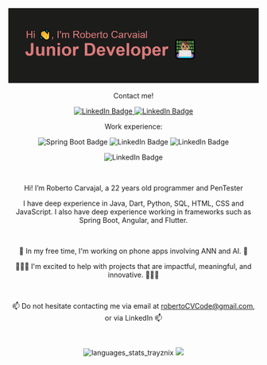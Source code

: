 <img src="https://raw.githubusercontent.com/TrayZNix/TrayZNix/main/header.png" alt="trayznix banner"/>
<p align="center">
  <p align="center">
    Contact me!
    <p align="center">
      <a href="https://www.linkedin.com/in/robertocarvajalv/">
        <img src="https://img.shields.io/badge/LinkedIn-blue?style=for-the-badge&logo=linkedin&logoColor=white" alt="LinkedIn Badge"/>
      </a>
      <a href="mailto:robertoCVCode@gmail.com">
        <img href="robertoCVCode@gmail.com" src="https://img.shields.io/badge/GMail-gray?style=for-the-badge&logo=gmail&logoColor=red" alt="LinkedIn Badge"/>
      </a>
    </p>
    <p align="center">
      Work experience:
      <p align="center">
        <img src="https://img.shields.io/badge/Spring Boot developer-green?style=for-the-badge&logo=spring&logoColor=white" alt="Spring Boot Badge"/>
        <img src="https://img.shields.io/badge/Angular developer-red?style=for-the-badge&logo=Angular&logoColor=white" alt="LinkedIn Badge"/>
        <img src="https://img.shields.io/badge/Flutter developer-cyan?style=for-the-badge&logo=Flutter&logoColor=white" alt="LinkedIn Badge"/>
      </p>
    </p>
  </p>
  <p align="center">
    <img src="https://komarev.com/ghpvc/?username=trayznix&color=ff69b4" alt="LinkedIn Badge"/>
  </p>
</p>
⠀

<p align="center">
  Hi! I’m Roberto Carvajal, a 22 years old programmer and PenTester
</p>

<p align="center">
 I have deep experience in Java, Dart, Python, SQL, HTML, CSS and JavaScript. I also have deep experience working in frameworks such as Spring Boot, Angular, and Flutter.
</p>
⠀
<p align="center">
  <p align="center">🤖 In my free time, I'm working on phone apps involving ANN and AI. 🤖</p>
  <p align="center">👨🏽‍💻 I'm excited to help with projects that are impactful, meaningful, and innovative. 👨🏽‍💻</p>
</p>
⠀
<p align="center">
  📫 Do not hesitate contacting me via email at <a href="mailto:robertoCVCode@gmail.com">robertoCVCode@gmail.com</a>, or via LinkedIn 📫
</p>
⠀
<p align="center">
  <img src="https://github-readme-stats.vercel.app/api/top-langs/?username=trayznix&theme=dracula" alt="languages_stats_trayznix" -/>
  <img src="https://github-readme-stats.vercel.app/api?username=trayznix&show_icons=true&theme=dracula" />
</p>



